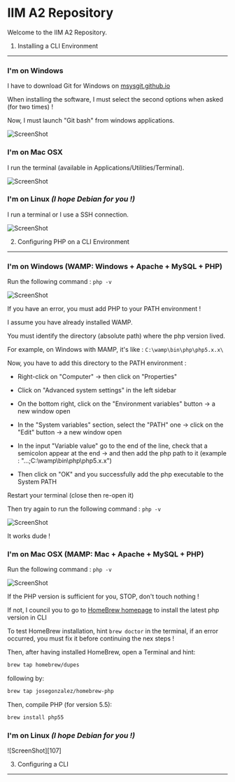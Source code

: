 IIM A2 Repository
=================

Welcome to the IIM A2 Repository.

1) Installing a CLI Environment
-------------------------------

### I'm on Windows

I have to download Git for Windows on [msysgit.github.io][1]

When installing the software, I must select the second options when asked (for two times) !

Now, I must launch "Git bash" from windows applications.

![ScreenShot][101]

### I'm on Mac OSX

I run the terminal (available in Applications/Utilities/Terminal).

![ScreenShot][102]

### I'm on Linux *(I hope Debian for you !)*

I run a terminal or I use a SSH connection.

![ScreenShot][103]

2) Configuring PHP on a CLI Environment
---------------------------------------

### I'm on Windows (WAMP: Windows + Apache + MySQL + PHP)

Run the following command : `php -v`

![ScreenShot][104]

If you have an error, you must add PHP to your PATH environment !

I assume you have already installed WAMP.

You must identify the directory (absolute path) where the php version lived.

For example, on Windows with MAMP, it's like : `C:\wamp\bin\php\php5.x.x\`

Now, you have to add this directory to the PATH environment :

- Right-click on "Computer" -> then click on "Properties"

- Click on "Advanced system settings" in the left sidebar

- On the bottom right, click on the "Environment variables" button -> a new window open

- In the "System variables" section, select the "PATH" one -> click on the "Edit" button -> a new window open

- In the input "Variable value" go to the end of the line, check that a semicolon appear at the end -> and then add the php path to it (example : "...;C:\wamp\bin\php\php5.x.x\")

- Then click on "OK" and you successfully add the php executable to the System PATH

Restart your terminal (close then re-open it)

Then try again to run the following command : `php -v`

![ScreenShot][105]

It works dude !

### I'm on Mac OSX (MAMP: Mac + Apache + MySQL + PHP)

Run the following command : `php -v`

![ScreenShot][106]

If the PHP version is sufficient for you, STOP, don't touch nothing !

If not, I council you to go to [HomeBrew homepage][2] to install the latest php version in CLI

To test HomeBrew installation, hint `brew doctor` in the terminal, if an error occurred, you must fix it before continuing the nex steps !

Then, after having installed HomeBrew, open a Terminal and hint:

``` bash
brew tap homebrew/dupes
```

following by:

```bash
brew tap josegonzalez/homebrew-php
```

Then, compile PHP (for version 5.5):

```bash
brew install php55
```

### I'm on Linux *(I hope Debian for you !)*

![ScreenShot][107]

3) Configuring a CLI
--------------------



[1]:  http://msysgit.github.io/
[2]:  http://brew.sh/

[101]: https://raw.github.com/Irvyne/IIM_A2/master/Resources/img/terminal-windows.png
[102]: https://raw.github.com/Irvyne/IIM_A2/master/Resources/img/terminal-mac.png
[103]: https://raw.github.com/Irvyne/IIM_A2/master/Resources/img/terminal-linux.png
[104]: https://raw.github.com/Irvyne/IIM_A2/master/Resources/img/terminal-windows-php.png
[104]: https://raw.github.com/Irvyne/IIM_A2/master/Resources/img/terminal-windows-php-works.png
[105]: https://raw.github.com/Irvyne/IIM_A2/master/Resources/img/terminal-mac-php.png
[106]: https://raw.github.com/Irvyne/IIM_A2/master/Resources/img/terminal-linux-php.png